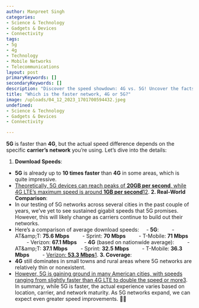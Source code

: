 ```yaml
---
author: Manpreet Singh
categories: 
- Science & Technology
- Gadgets & Devices
- Connectivity
tags: 
- 5g
- 4g
- Technology
- Mobile Networks
- Telecommunications
layout: post
primaryKeywords: []
secondaryKeywords: []
description: "Discover the speed showdown: 4G vs. 5G! Uncover the facts, real-world comparisons, and coverage details. Is 5G truly the game-changer it promises to be? Dive into the details and find out! 🚀📶"
title: "Which is the faster network, 4G or 5G?"
image: /uploads/04_12_2023_1701700594432.jpeg
undefined: 
- Science & Technology
- Gadgets & Devices
- Connectivity

---
```

  **5G** is faster than **4G**, but the actual speed difference depends on the specific **carrier’s network** you’re using. Let’s dive into the details:
1. **Download Speeds**:
- **5G** is already up to **10 times faster** than **4G** in some areas, which is quite impressive.
- [Theoretically, 5G devices can reach peaks of **20GB per second**, while 4G LTE’s maximum speed is around **1GB per second**](https://www.tomsguide.com/features/5g-vs-4g)[1](https://www.tomsguide.com/features/5g-vs-4g)[2](https://gospeedcheck.com/article/what-is-the-difference-between-5g-vs-4g-speeds-420).
**2. Real-World Comparison**:
- In our testing of 5G networks across several cities in the past couple of years, we’ve yet to see sustained gigabit speeds that 5G promises. However, this will likely change as carriers continue to build out their networks.
- Here’s a comparison of average download speeds:
&nbsp;&nbsp;&nbsp;&nbsp;- **5G**:
&nbsp;&nbsp;&nbsp;&nbsp;&nbsp;&nbsp;&nbsp;&nbsp;- AT&amp;amp;T: **75.6 Mbps**
&nbsp;&nbsp;&nbsp;&nbsp;&nbsp;&nbsp;&nbsp;&nbsp;- Sprint: **70 Mbps**
&nbsp;&nbsp;&nbsp;&nbsp;&nbsp;&nbsp;&nbsp;&nbsp;- T-Mobile: **71 Mbps**
&nbsp;&nbsp;&nbsp;&nbsp;&nbsp;&nbsp;&nbsp;&nbsp;- Verizon: **67.1 Mbps**
&nbsp;&nbsp;&nbsp;&nbsp;- **4G** (based on nationwide average):
&nbsp;&nbsp;&nbsp;&nbsp;&nbsp;&nbsp;&nbsp;&nbsp;- AT&amp;amp;T: **37.1 Mbps**
&nbsp;&nbsp;&nbsp;&nbsp;&nbsp;&nbsp;&nbsp;&nbsp;- Sprint: **32.5 Mbps**
&nbsp;&nbsp;&nbsp;&nbsp;&nbsp;&nbsp;&nbsp;&nbsp;- T-Mobile: **36.3 Mbps**
&nbsp;&nbsp;&nbsp;&nbsp;&nbsp;&nbsp;&nbsp;&nbsp;- [Verizon: **53.3 Mbps**](https://www.tomsguide.com/features/5g-vs-4g)[1](https://www.tomsguide.com/features/5g-vs-4g).
**3. Coverage**:
- **4G** still dominates in small towns and rural areas where 5G networks are relatively thin or nonexistent.
- [However, 5G is gaining ground in many American cities, with speeds ranging from slightly faster than 4G LTE to double the speed or more](https://www.highspeedinternet.com/resources/4g-vs-5g)[3](https://www.highspeedinternet.com/resources/4g-vs-5g).
In summary, while 5G is faster, the actual experience varies based on location, carrier, and network maturity. As 5G networks expand, we can expect even greater speed improvements. 🚀📶

